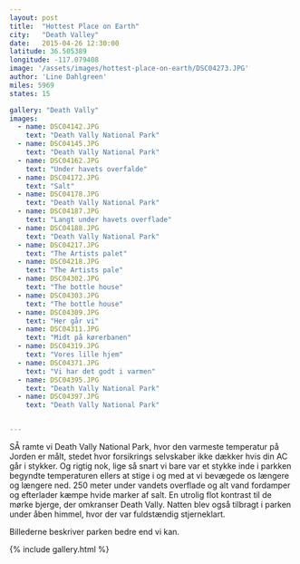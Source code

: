 ```yaml
---
layout: post
title:  "Hottest Place on Earth"
city:   "Death Valley"
date:   2015-04-26 12:30:00
latitude: 36.505389
longitude: -117.079408
image: '/assets/images/hottest-place-on-earth/DSC04273.JPG'
author: 'Line Dahlgreen'
miles: 5969
states: 15

gallery: "Death Vally"
images:
  - name: DSC04142.JPG
    text: "Death Vally National Park"
  - name: DSC04145.JPG
    text: "Death Vally National Park"
  - name: DSC04162.JPG
    text: "Under havets overfalde"
  - name: DSC04172.JPG
    text: "Salt"
  - name: DSC04178.JPG
    text: "Death Vally National Park"
  - name: DSC04187.JPG
    text: "Langt under havets overflade"
  - name: DSC04188.JPG
    text: "Death Vally National Park"
  - name: DSC04217.JPG
    text: "The Artists palet"
  - name: DSC04218.JPG
    text: "The Artists pale"
  - name: DSC04302.JPG
    text: "The bottle house"
  - name: DSC04303.JPG
    text: "The bottle house"
  - name: DSC04309.JPG
    text: "Her går vi"
  - name: DSC04311.JPG
    text: "Midt på kørerbanen"
  - name: DSC04319.JPG
    text: "Vores lille hjem"
  - name: DSC04371.JPG
    text: "Vi har det godt i varmen"
  - name: DSC04395.JPG
    text: "Death Vally National Park"
  - name: DSC04397.JPG
    text: "Death Vally National Park"


---
```



SÅ ramte vi Death Vally National Park, hvor den varmeste temperatur på Jorden er målt, stedet hvor forsikrings selvskaber ikke dækker hvis din AC går i stykker. Og rigtig nok, lige så snart vi bare var et stykke inde i parkken begyndte temperaturen ellers at stige i og med at vi bevægede os længere og længere ned. 250 meter under vandets overflade og alt vand fordamper og efterlader kæmpe hvide marker af salt. En utrolig flot kontrast til de mørke bjerge, der omkranser Death Vally. Natten blev også tilbragt i parken under åben himmel, hvor der var fuldstændig stjerneklart. 

Billederne beskriver parken bedre end vi kan.



{% include gallery.html %}






